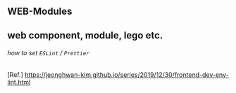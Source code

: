 ## WEB-Modules
web component, module, lego etc.
---
###### how to set `ESLint` / `Prettier`
[Ref.] https://jeonghwan-kim.github.io/series/2019/12/30/frontend-dev-env-lint.html  
